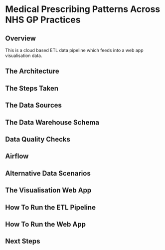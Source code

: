 # Medical Prescribing Patterns Across NHS GP Practices

## Overview
This is a cloud based ETL data pipeline which feeds into a web app visualisation data. 

## The Architecture

## The Steps Taken

## The Data Sources

## The Data Warehouse Schema

## Data Quality Checks

## Airflow

## Alternative Data Scenarios

## The Visualisation Web App

## How To Run the ETL Pipeline

## How To Run the Web App

## Next Steps
